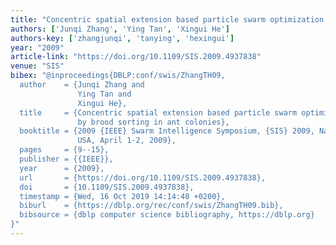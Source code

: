 ```yaml
---
title: "Concentric spatial extension based particle swarm optimization inspired by brood sorting in ant colonies"
authors: ['Junqi Zhang', 'Ying Tan', 'Xingui He']
authors-key: ['zhangjunqi', 'tanying', 'hexingui']
year: "2009"
article-link: "https://doi.org/10.1109/SIS.2009.4937838"
venue: "SIS"
bibex: "@inproceedings{DBLP:conf/swis/ZhangTH09,
  author    = {Junqi Zhang and
               Ying Tan and
               Xingui He},
  title     = {Concentric spatial extension based particle swarm optimization inspired
               by brood sorting in ant colonies},
  booktitle = {2009 {IEEE} Swarm Intelligence Symposium, {SIS} 2009, Nashville, TN,
               USA, April 1-2, 2009},
  pages     = {9--15},
  publisher = {{IEEE}},
  year      = {2009},
  url       = {https://doi.org/10.1109/SIS.2009.4937838},
  doi       = {10.1109/SIS.2009.4937838},
  timestamp = {Wed, 16 Oct 2019 14:14:48 +0200},
  biburl    = {https://dblp.org/rec/conf/swis/ZhangTH09.bib},
  bibsource = {dblp computer science bibliography, https://dblp.org}
}"
---
```

